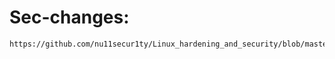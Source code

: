 # Sec-changes:
```bash
https://github.com/nu11secur1ty/Linux_hardening_and_security/blob/master/Kernel-sec-modules_by_nu11secur1ty/linux-5.3.2/kernel/module.c#L971
```
